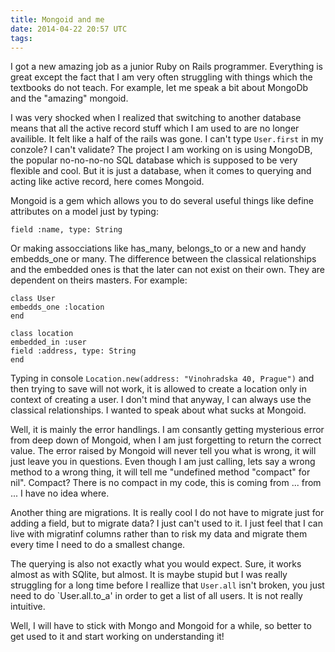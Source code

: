 ```yaml
---
title: Mongoid and me
date: 2014-04-22 20:57 UTC
tags:
---
```


I got a new amazing job as a junior Ruby on Rails programmer. Everything
is great except the fact that I am very often struggling with things
which the textbooks do not teach. For example, let me speak a bit about
MongoDb and the "amazing" mongoid.

I was very shocked when I realized that switching to another database
means that all the active record stuff which I am used to are no longer
availible. It felt like a half of the rails was gone. I can't type
`User.first` in my conzole? I can't validate? The project I am working
on is using MongoDB, the popular no-no-no-no SQL database which is
supposed to be very flexible and cool. But it is just a database, when
it comes to querying and acting like active record, here comes Mongoid. 

Mongoid is a gem which allows you to do several useful things like
define attributes on a model just by typing:

```
field :name, type: String
```

Or making assocciations like has_many, belongs_to or a new and handy
embedds_one or many. The difference between the classical relationships
and the embedded ones is that the later can not exist on their own. They
are dependent on theirs masters. For example:

```
class User
embedds_one :location
end

class location
embedded_in :user
field :address, type: String
end
```

Typing in console `Location.new(address: "Vinohradska 40, Prague")` and
then trying to save will not work, it is allowed to create a location
only in context of creating a user. I don't mind that anyway, I can
always use the classical relationships. I wanted to speak about what
sucks at Mongoid. 

Well, it is mainly the error handlings. I am consantly getting
mysterious error from deep down of Mongoid, when I am just forgetting
to return the correct value. The error raised by Mongoid will never tell
you what is wrong, it will just leave you in questions. Even though I am
just calling, lets say a wrong method to a wrong thing, it will tell me "undefined method "compact"
for nil". Compact? There is no compact in my code, this is coming from
... from ... I have no idea where. 

Another thing are migrations. It is really cool I do not have to migrate
just for adding a field, but to migrate data? I just can't used to it.
I just feel that I can live with migratinf columns rather than to risk
my data and migrate them every time I need to do a smallest change.

The querying is also not exactly what you would expect. Sure, it works
almost as with SQlite, but almost. It is maybe stupid but I was really
struggling for a long time before I reallize that `User.all` isn't
broken, you just need to do `User.all.to_a' in order to get a list of
all users. It is not really intuitive.  

Well, I will have to stick with Mongo and Mongoid for a while, so better
to get used to it and start working on understanding it!



